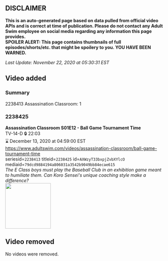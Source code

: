 ## DISCLAIMER
**This is an auto-generated page based on data pulled from official video APIs and is correct at time of publication. Please do not contact any Adult Swim employee on social media regarding any information this page provides.**  
**SPOILER ALERT: This page contains thumbnails of full episodes/shorts/etc. that might be spoilery to you. YOU HAVE BEEN WARNED.**  

_Last Update: November 22, 2020 at 05:30:31 EST_
## Video added
### Summary
2238413 Assassination Classroom: 1  
### 2238425
**Assassination Classroom S01E12 - Ball Game Tournament Time**  
TV-14-D 🔒 22:03  
⌛ December 13, 2020 at 04:59:00 EST  
https://www.adultswim.com/videos/assassination-classroom/ball-game-tournament-time  
seriesid=`2238413` titleid=`2238425` id=`AXWzyT33bxpjZvbXYlcO` mediaid=`79dcd9884194a806031a3542b9049bb84ecae615`  
_The E Class boys must play the Baseball Club in an exhibition game meant to humiliate them. Can Koro Sensei's unique coaching style make a difference?_  
<a href="https://media.cdn.adultswim.com/uploads/20201110/thumbnails/2_2011101511454-AssassinationClass_112.jpg"><img src="https://media.cdn.adultswim.com/uploads/20201110/thumbnails/2_2011101511454-AssassinationClass_112.jpg" height="144px" /></a>
## Video removed
No videos were removed.  
